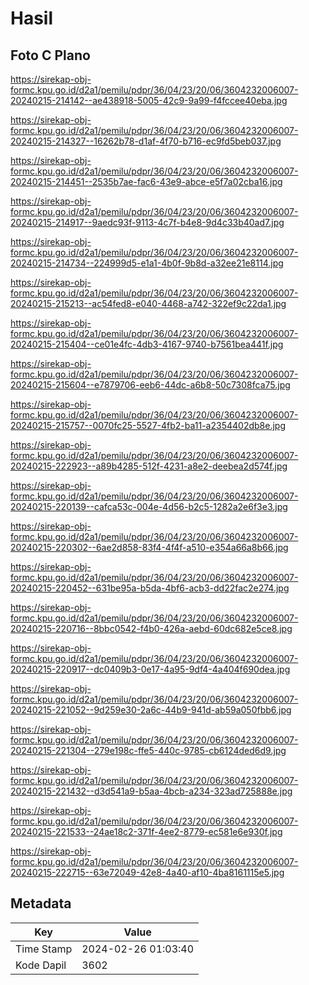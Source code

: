 # Hasil

## Foto C Plano

https://sirekap-obj-formc.kpu.go.id/d2a1/pemilu/pdpr/36/04/23/20/06/3604232006007-20240215-214142--ae438918-5005-42c9-9a99-f4fccee40eba.jpg

https://sirekap-obj-formc.kpu.go.id/d2a1/pemilu/pdpr/36/04/23/20/06/3604232006007-20240215-214327--16262b78-d1af-4f70-b716-ec9fd5beb037.jpg

https://sirekap-obj-formc.kpu.go.id/d2a1/pemilu/pdpr/36/04/23/20/06/3604232006007-20240215-214451--2535b7ae-fac6-43e9-abce-e5f7a02cba16.jpg

https://sirekap-obj-formc.kpu.go.id/d2a1/pemilu/pdpr/36/04/23/20/06/3604232006007-20240215-214917--9aedc93f-9113-4c7f-b4e8-9d4c33b40ad7.jpg

https://sirekap-obj-formc.kpu.go.id/d2a1/pemilu/pdpr/36/04/23/20/06/3604232006007-20240215-214734--224999d5-e1a1-4b0f-9b8d-a32ee21e8114.jpg

https://sirekap-obj-formc.kpu.go.id/d2a1/pemilu/pdpr/36/04/23/20/06/3604232006007-20240215-215213--ac54fed8-e040-4468-a742-322ef9c22da1.jpg

https://sirekap-obj-formc.kpu.go.id/d2a1/pemilu/pdpr/36/04/23/20/06/3604232006007-20240215-215404--ce01e4fc-4db3-4167-9740-b7561bea441f.jpg

https://sirekap-obj-formc.kpu.go.id/d2a1/pemilu/pdpr/36/04/23/20/06/3604232006007-20240215-215604--e7879706-eeb6-44dc-a6b8-50c7308fca75.jpg

https://sirekap-obj-formc.kpu.go.id/d2a1/pemilu/pdpr/36/04/23/20/06/3604232006007-20240215-215757--0070fc25-5527-4fb2-ba11-a2354402db8e.jpg

https://sirekap-obj-formc.kpu.go.id/d2a1/pemilu/pdpr/36/04/23/20/06/3604232006007-20240215-222923--a89b4285-512f-4231-a8e2-deebea2d574f.jpg

https://sirekap-obj-formc.kpu.go.id/d2a1/pemilu/pdpr/36/04/23/20/06/3604232006007-20240215-220139--cafca53c-004e-4d56-b2c5-1282a2e6f3e3.jpg

https://sirekap-obj-formc.kpu.go.id/d2a1/pemilu/pdpr/36/04/23/20/06/3604232006007-20240215-220302--6ae2d858-83f4-4f4f-a510-e354a66a8b66.jpg

https://sirekap-obj-formc.kpu.go.id/d2a1/pemilu/pdpr/36/04/23/20/06/3604232006007-20240215-220452--631be95a-b5da-4bf6-acb3-dd22fac2e274.jpg

https://sirekap-obj-formc.kpu.go.id/d2a1/pemilu/pdpr/36/04/23/20/06/3604232006007-20240215-220716--8bbc0542-f4b0-426a-aebd-60dc682e5ce8.jpg

https://sirekap-obj-formc.kpu.go.id/d2a1/pemilu/pdpr/36/04/23/20/06/3604232006007-20240215-220917--dc0409b3-0e17-4a95-9df4-4a404f690dea.jpg

https://sirekap-obj-formc.kpu.go.id/d2a1/pemilu/pdpr/36/04/23/20/06/3604232006007-20240215-221052--9d259e30-2a6c-44b9-941d-ab59a050fbb6.jpg

https://sirekap-obj-formc.kpu.go.id/d2a1/pemilu/pdpr/36/04/23/20/06/3604232006007-20240215-221304--279e198c-ffe5-440c-9785-cb6124ded6d9.jpg

https://sirekap-obj-formc.kpu.go.id/d2a1/pemilu/pdpr/36/04/23/20/06/3604232006007-20240215-221432--d3d541a9-b5aa-4bcb-a234-323ad725888e.jpg

https://sirekap-obj-formc.kpu.go.id/d2a1/pemilu/pdpr/36/04/23/20/06/3604232006007-20240215-221533--24ae18c2-371f-4ee2-8779-ec581e6e930f.jpg

https://sirekap-obj-formc.kpu.go.id/d2a1/pemilu/pdpr/36/04/23/20/06/3604232006007-20240215-222715--63e72049-42e8-4a40-af10-4ba8161115e5.jpg


## Metadata

| Key        | Value               |
| ---------- | ------------------- |
| Time Stamp | 2024-02-26 01:03:40 |
| Kode Dapil | 3602                |



